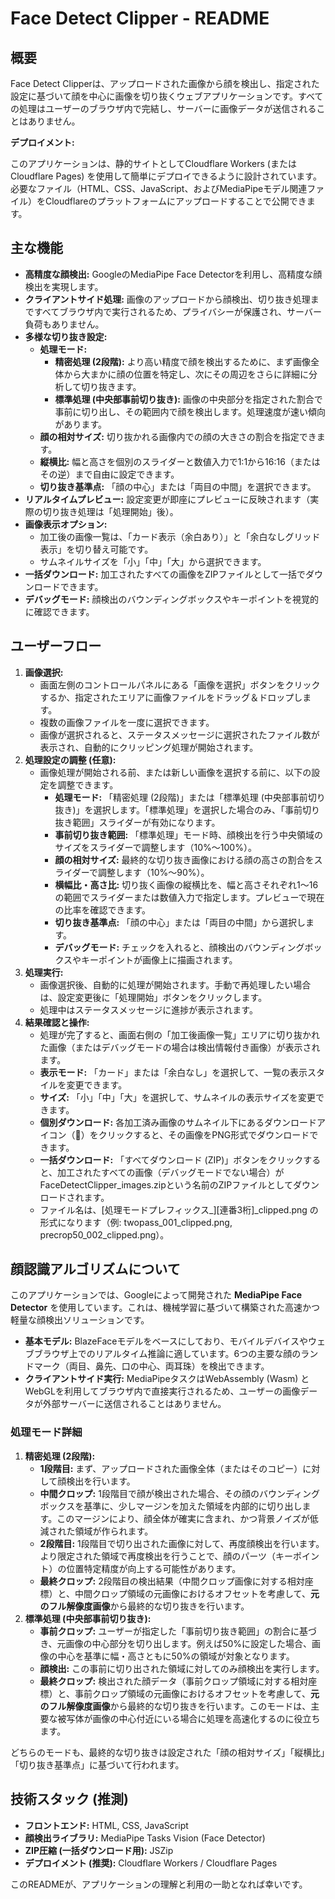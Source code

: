 # **Face Detect Clipper \- README**

## **概要**

Face Detect Clipperは、アップロードされた画像から顔を検出し、指定された設定に基づいて顔を中心に画像を切り抜くウェブアプリケーションです。すべての処理はユーザーのブラウザ内で完結し、サーバーに画像データが送信されることはありません。

**デプロイメント:**

このアプリケーションは、静的サイトとしてCloudflare Workers (またはCloudflare Pages) を使用して簡単にデプロイできるように設計されています。必要なファイル（HTML、CSS、JavaScript、およびMediaPipeモデル関連ファイル）をCloudflareのプラットフォームにアップロードすることで公開できます。

## **主な機能**

* **高精度な顔検出:** GoogleのMediaPipe Face Detectorを利用し、高精度な顔検出を実現します。  
* **クライアントサイド処理:** 画像のアップロードから顔検出、切り抜き処理まですべてブラウザ内で実行されるため、プライバシーが保護され、サーバー負荷もありません。  
* **多様な切り抜き設定:**  
  * **処理モード:**  
    * **精密処理 (2段階):** より高い精度で顔を検出するために、まず画像全体から大まかに顔の位置を特定し、次にその周辺をさらに詳細に分析して切り抜きます。  
    * **標準処理 (中央部事前切り抜き):** 画像の中央部分を指定された割合で事前に切り出し、その範囲内で顔を検出します。処理速度が速い傾向があります。  
  * **顔の相対サイズ:** 切り抜かれる画像内での顔の大きさの割合を指定できます。  
  * **縦横比:** 幅と高さを個別のスライダーと数値入力で1:1から16:16（またはその逆）まで自由に設定できます。  
  * **切り抜き基準点:** 「顔の中心」または「両目の中間」を選択できます。  
* **リアルタイムプレビュー:** 設定変更が即座にプレビューに反映されます（実際の切り抜き処理は「処理開始」後）。  
* **画像表示オプション:**  
  * 加工後の画像一覧は、「カード表示（余白あり）」と「余白なしグリッド表示」を切り替え可能です。  
  * サムネイルサイズを「小」「中」「大」から選択できます。  
* **一括ダウンロード:** 加工されたすべての画像をZIPファイルとして一括でダウンロードできます。  
* **デバッグモード:** 顔検出のバウンディングボックスやキーポイントを視覚的に確認できます。

## **ユーザーフロー**

1. **画像選択:**  
   * 画面左側のコントロールパネルにある「画像を選択」ボタンをクリックするか、指定されたエリアに画像ファイルをドラッグ＆ドロップします。  
   * 複数の画像ファイルを一度に選択できます。  
   * 画像が選択されると、ステータスメッセージに選択されたファイル数が表示され、自動的にクリッピング処理が開始されます。  
2. **処理設定の調整 (任意):**  
   * 画像処理が開始される前、または新しい画像を選択する前に、以下の設定を調整できます。  
     * **処理モード:** 「精密処理 (2段階)」または「標準処理 (中央部事前切り抜き)」を選択します。「標準処理」を選択した場合のみ、「事前切り抜き範囲」スライダーが有効になります。  
     * **事前切り抜き範囲:** 「標準処理」モード時、顔検出を行う中央領域のサイズをスライダーで調整します（10%～100%）。  
     * **顔の相対サイズ:** 最終的な切り抜き画像における顔の高さの割合をスライダーで調整します（10%～90%）。  
     * **横幅比・高さ比:** 切り抜く画像の縦横比を、幅と高さそれぞれ1～16の範囲でスライダーまたは数値入力で指定します。プレビューで現在の比率を確認できます。  
     * **切り抜き基準点:** 「顔の中心」または「両目の中間」から選択します。  
     * **デバッグモード:** チェックを入れると、顔検出のバウンディングボックスやキーポイントが画像上に描画されます。  
3. **処理実行:**  
   * 画像選択後、自動的に処理が開始されます。手動で再処理したい場合は、設定変更後に「処理開始」ボタンをクリックします。  
   * 処理中はステータスメッセージに進捗が表示されます。  
4. **結果確認と操作:**  
   * 処理が完了すると、画面右側の「加工後画像一覧」エリアに切り抜かれた画像（またはデバッグモードの場合は検出情報付き画像）が表示されます。  
   * **表示モード:** 「カード」または「余白なし」を選択して、一覧の表示スタイルを変更できます。  
   * **サイズ:** 「小」「中」「大」を選択して、サムネイルの表示サイズを変更できます。  
   * **個別ダウンロード:** 各加工済み画像のサムネイル下にあるダウンロードアイコン（💾）をクリックすると、その画像をPNG形式でダウンロードできます。  
   * **一括ダウンロード:** 「すべてダウンロード (ZIP)」ボタンをクリックすると、加工されたすべての画像（デバッグモードでない場合）がFaceDetectClipper\_images.zipという名前のZIPファイルとしてダウンロードされます。  
   * ファイル名は、\[処理モードプレフィックス\_\]\[連番3桁\]\_clipped.png の形式になります（例: twopass\_001\_clipped.png, precrop50\_002\_clipped.png）。

## **顔認識アルゴリズムについて**

このアプリケーションでは、Googleによって開発された **MediaPipe Face Detector** を使用しています。これは、機械学習に基づいて構築された高速かつ軽量な顔検出ソリューションです。

* **基本モデル:** BlazeFaceモデルをベースにしており、モバイルデバイスやウェブブラウザ上でのリアルタイム推論に適しています。6つの主要な顔のランドマーク（両目、鼻先、口の中心、両耳珠）を検出できます。  
* **クライアントサイド実行:** MediaPipeタスクはWebAssembly (Wasm) とWebGLを利用してブラウザ内で直接実行されるため、ユーザーの画像データが外部サーバーに送信されることはありません。

### **処理モード詳細**

1. **精密処理 (2段階):**  
   * **1段階目:** まず、アップロードされた画像全体（またはそのコピー）に対して顔検出を行います。  
   * **中間クロップ:** 1段階目で顔が検出された場合、その顔のバウンディングボックスを基準に、少しマージンを加えた領域を内部的に切り出します。このマージンにより、顔全体が確実に含まれ、かつ背景ノイズが低減された領域が作られます。  
   * **2段階目:** 1段階目で切り出された画像に対して、再度顔検出を行います。より限定された領域で再度検出を行うことで、顔のパーツ（キーポイント）の位置特定精度が向上する可能性があります。  
   * **最終クロップ:** 2段階目の検出結果（中間クロップ画像に対する相対座標）と、中間クロップ領域の元画像におけるオフセットを考慮して、**元のフル解像度画像**から最終的な切り抜きを行います。  
2. **標準処理 (中央部事前切り抜き):**  
   * **事前クロップ:** ユーザーが指定した「事前切り抜き範囲」の割合に基づき、元画像の中心部分を切り出します。例えば50%に設定した場合、画像の中心を基準に幅・高さともに50%の領域が対象となります。  
   * **顔検出:** この事前に切り出された領域に対してのみ顔検出を実行します。  
   * **最終クロップ:** 検出された顔データ（事前クロップ領域に対する相対座標）と、事前クロップ領域の元画像におけるオフセットを考慮して、**元のフル解像度画像**から最終的な切り抜きを行います。このモードは、主要な被写体が画像の中心付近にいる場合に処理を高速化するのに役立ちます。

どちらのモードも、最終的な切り抜きは設定された「顔の相対サイズ」「縦横比」「切り抜き基準点」に基づいて行われます。

## **技術スタック (推測)**

* **フロントエンド:** HTML, CSS, JavaScript  
* **顔検出ライブラリ:** MediaPipe Tasks Vision (Face Detector)  
* **ZIP圧縮 (一括ダウンロード用):** JSZip  
* **デプロイメント (推奨):** Cloudflare Workers / Cloudflare Pages

このREADMEが、アプリケーションの理解と利用の一助となれば幸いです。